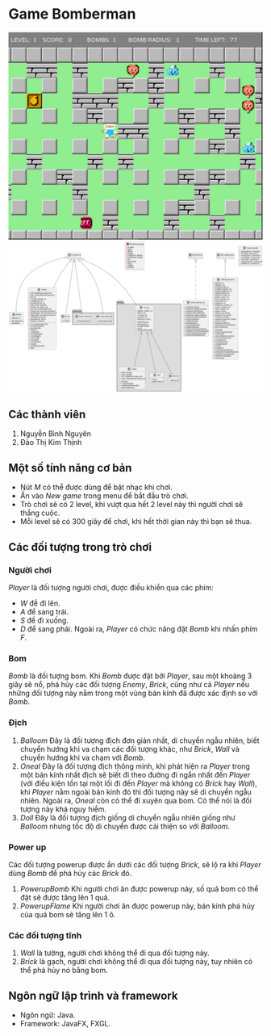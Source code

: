 # Game Bomberman
![alt text](https://github.com/nguyenrtm/bombermango/blob/master/screenshot.png?raw=true)
![alt text](https://github.com/nguyenrtm/bombermango/blob/master/umldiagram.svg?raw=true)
## Các thành viên
1. Nguyễn Bình Nguyên
2. Đào Thị Kim Thịnh
## Một số tính năng cơ bản
- Nút *M* có thể được dùng để bật nhạc khi chơi.
- Ấn vào *New game* trong menu để bắt đầu trò chơi.
- Trò chơi sẽ có 2 level, khi vượt qua hết 2 level này thì người chơi sẽ thắng cuộc.
- Mỗi level sẽ có 300 giây để chơi, khi hết thời gian này thì bạn sẽ thua.
## Các đối tượng trong trò chơi
### Người chơi
*Player* là đối tượng người chơi, được điều khiển qua các phím:
- *W* để đi lên.
- *A* để sang trái.
- *S* để đi xuống.
- *D* để sang phải.
Ngoài ra, *Player* có chức năng đặt *Bomb* khi nhấn phím *F*.
### Bom
*Bomb* là đối tượng bom. Khi *Bomb* được đặt bởi *Player*, sau một khoảng 3 giây sẽ nổ, phá hủy các đối tượng *Enemy*, *Brick*, cũng như cả *Player* nếu những đối tượng này nằm trong một vùng bán kính đã được xác định so với *Bomb*.
### Địch
1. *Balloom* Đây là đối tượng địch đơn giản nhất, di chuyển ngẫu nhiên, biết chuyển hướng khi va chạm các đối tượng khác, như *Brick*, *Wall* và chuyển hướng khi va chạm với *Bomb*.
2. *Oneal* Đây là đối tượng địch thông minh, khi phát hiện ra *Player* trong một bán kính nhất địch sẽ biết đi theo đường đi ngắn nhất đến *Player* (với điều kiện tồn tại một lối đi đến *Player* mà không có *Brick* hay *Wall*), khi *Player* nằm ngoài bán kính đó thì đối tượng này sẽ di chuyển ngẫu nhiên. Ngoài ra, *Oneal* còn có thể đi xuyên qua bom. Có thể nói là đối tượng này khá nguy hiểm.
3. *Doll* Đây là đối tượng địch giống di chuyển ngẫu nhiên giống như *Balloom* nhưng tốc độ di chuyển được cải thiện so với *Balloom*.
### Power up
Các đối tượng powerup được ẩn dưới các đối tượng *Brick*, sẽ lộ ra khi *Player* dùng *Bomb* để phá hủy các *Brick* đó.
1. *PowerupBomb* Khi người chơi ăn được powerup này, số quả bom có thể đặt sẽ được tăng lên 1 quả.
2. *PowerupFlame* Khi người chơi ăn được powerup này, bán kính phá hủy của quả bom sẽ tăng lên 1 ô.
### Các đối tượng tĩnh
1. *Wall* là tường, người chơi không thể đi qua đối tượng này.
2. *Brick* là gạch, người chơi không thể đi qua đối tượng này, tuy nhiên có thể phá hủy nó bằng bom.
## Ngôn ngữ lập trình và framework
- Ngôn ngữ: Java.
- Framework: JavaFX, FXGL.
